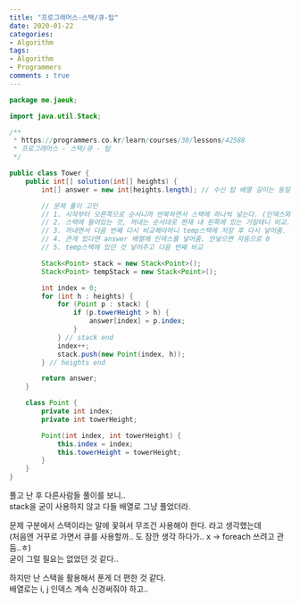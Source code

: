```yaml
---
title: "프로그래머스-스택/큐-탑"
date: 2020-01-22
categories: 
- Algorithm
tags:
- Algorithm 
- Programmers
comments : true
---
```



~~~java
package me.jaeuk;

import java.util.Stack;

/**
 * https://programmers.co.kr/learn/courses/30/lessons/42588
 * 프로그래머스 - 스택/큐 - 탑
 */

public class Tower {
    public int[] solution(int[] heights) {
        int[] answer = new int[heights.length]; // 수신 탑 배열 길이는 동일

        // 문제 풀이 고민
        // 1. 시작부터 오른쪽으로 순서니까 반복하면서 스택에 하나씩 넣는다. (인덱스와 탑 높이)
        // 2. 스택에 들어있는 것, 꺼내는 순서대로 현재 내 왼쪽에 있는 거일테니 비교.
        // 3. 꺼내면서 다음 번째 다시 비교해야하니 temp스택에 저장 후 다시 넣어줌. -> stack 도 foreach 가능해서 굳이 필요 없었음.
        // 4. 큰게 있다면 answer 배열에 인덱스를 넣어줌. 안넣으면 자동으로 0
        // 5. temp스택에 있던 것 넣어주고 다음 번째 비교

        Stack<Point> stack = new Stack<Point>();
        Stack<Point> tempStack = new Stack<Point>();

        int index = 0;
        for (int h : heights) {
            for (Point p : stack) {
                if (p.towerHeight > h) {
                    answer[index] = p.index;
                }
            } // stack end
            index++;
            stack.push(new Point(index, h));
        } // heights end

        return answer;
    }

    class Point {
        private int index;
        private int towerHeight;

        Point(int index, int towerHeight) {
            this.index = index;
            this.towerHeight = towerHeight;
        }
    }
}
~~~


풀고 난 후 다른사람들 풀이를 보니..        
stack을 굳이 사용하지 않고 다들 배열로 그냥 풀었더라.               

문제 구분에서 스택이라는 말에 꽃혀서 무조건 사용해야 한다. 라고 생각했는데       
(처음엔 거꾸로 가면서 큐를 사용할까.. 도 잠깐 생각 하다가.. x -> foreach 쓰려고 관둠..ㅎ)     
굳이 그럴 필요는 없었던 것 같다..    

하지만 난 스택을 활용해서 푼게 더 편한 것 같다.        
배열로는 i, j 인덱스 계속 신경써줘야 하고..        

